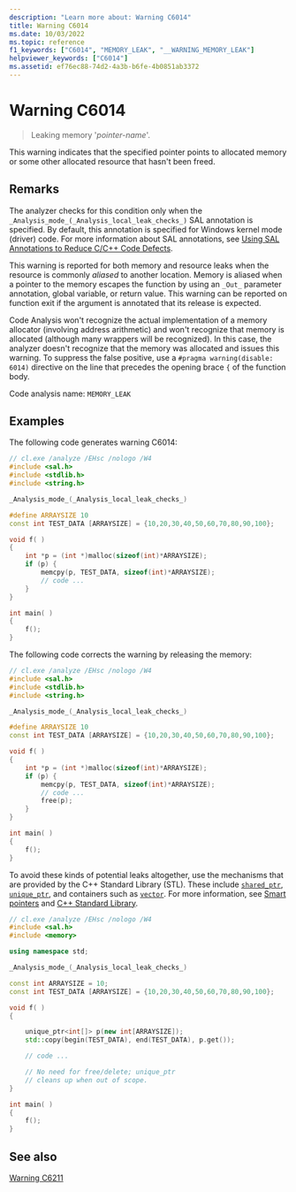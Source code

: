 ```yaml
---
description: "Learn more about: Warning C6014"
title: Warning C6014
ms.date: 10/03/2022
ms.topic: reference
f1_keywords: ["C6014", "MEMORY_LEAK", "__WARNING_MEMORY_LEAK"]
helpviewer_keywords: ["C6014"]
ms.assetid: ef76ec88-74d2-4a3b-b6fe-4b0851ab3372
---
```

# Warning C6014

> Leaking memory '*pointer-name*'.

This warning indicates that the specified pointer points to allocated memory or some other allocated resource that hasn't been freed.

## Remarks

The analyzer checks for this condition only when the `_Analysis_mode_(_Analysis_local_leak_checks_)` SAL annotation is specified. By default, this annotation is specified for Windows kernel mode (driver) code. For more information about SAL annotations, see [Using SAL Annotations to Reduce C/C++ Code Defects](../code-quality/using-sal-annotations-to-reduce-c-cpp-code-defects.md).

This warning is reported for both memory and resource leaks when the resource is commonly *aliased* to another location. Memory is aliased when a pointer to the memory escapes the function by using an `_Out_` parameter annotation, global variable, or return value. This warning can be reported on function exit if the argument is annotated that its release is expected.

Code Analysis won't recognize the actual implementation of a memory allocator (involving address arithmetic) and won't recognize that memory is allocated (although many wrappers will be recognized). In this case, the analyzer doesn't recognize that the memory was allocated and issues this warning. To suppress the false positive, use a `#pragma warning(disable: 6014)` directive on the line that precedes the opening brace `{` of the function body.

Code analysis name: `MEMORY_LEAK`

## Examples

The following code generates warning C6014:

```cpp
// cl.exe /analyze /EHsc /nologo /W4
#include <sal.h>
#include <stdlib.h>
#include <string.h>

_Analysis_mode_(_Analysis_local_leak_checks_)

#define ARRAYSIZE 10
const int TEST_DATA [ARRAYSIZE] = {10,20,30,40,50,60,70,80,90,100};

void f( )
{
    int *p = (int *)malloc(sizeof(int)*ARRAYSIZE);
    if (p) {
        memcpy(p, TEST_DATA, sizeof(int)*ARRAYSIZE);
        // code ...
    }
}

int main( )
{
    f();
}
```

The following code corrects the warning by releasing the memory:

```cpp
// cl.exe /analyze /EHsc /nologo /W4
#include <sal.h>
#include <stdlib.h>
#include <string.h>

_Analysis_mode_(_Analysis_local_leak_checks_)

#define ARRAYSIZE 10
const int TEST_DATA [ARRAYSIZE] = {10,20,30,40,50,60,70,80,90,100};

void f( )
{
    int *p = (int *)malloc(sizeof(int)*ARRAYSIZE);
    if (p) {
        memcpy(p, TEST_DATA, sizeof(int)*ARRAYSIZE);
        // code ...
        free(p);
    }
}

int main( )
{
    f();
}
```

To avoid these kinds of potential leaks altogether, use the mechanisms that are provided by the C++ Standard Library (STL). These include [`shared_ptr`](../standard-library/shared-ptr-class.md), [`unique_ptr`](../standard-library/unique-ptr-class.md), and containers such as [`vector`](../standard-library/vector.md). For more information, see [Smart pointers](../cpp/smart-pointers-modern-cpp.md) and [C++ Standard Library](../standard-library/cpp-standard-library-reference.md).

```cpp
// cl.exe /analyze /EHsc /nologo /W4
#include <sal.h>
#include <memory>

using namespace std;

_Analysis_mode_(_Analysis_local_leak_checks_)

const int ARRAYSIZE = 10;
const int TEST_DATA [ARRAYSIZE] = {10,20,30,40,50,60,70,80,90,100};

void f( )
{

    unique_ptr<int[]> p(new int[ARRAYSIZE]);
    std::copy(begin(TEST_DATA), end(TEST_DATA), p.get());

    // code ...

    // No need for free/delete; unique_ptr
    // cleans up when out of scope.
}

int main( )
{
    f();
}
```

## See also

[Warning C6211](../code-quality/c6211.md)
